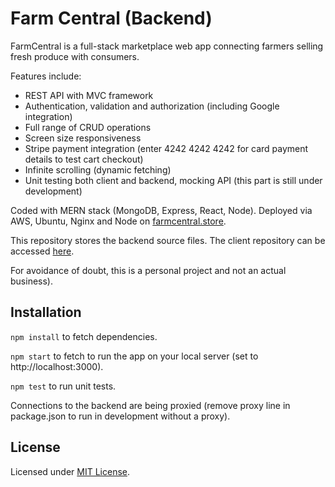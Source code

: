 # Farm Central (Backend)
<!-- ![GitHub code size in bytes](https://img.shields.io/github/languages/code-size/alexchkliar/runlink) -->
FarmCentral is a full-stack marketplace web app connecting farmers selling fresh produce with consumers.

Features include:
- REST API with MVC framework
- Authentication, validation and authorization (including Google integration)
- Full range of CRUD operations
- Screen size responsiveness
- Stripe payment integration (enter 4242 4242 4242 for card payment details to test cart checkout)
- Infinite scrolling (dynamic fetching)
- Unit testing both client and backend, mocking API (this part is still under development)

Coded with MERN stack (MongoDB, Express, React, Node). Deployed via AWS, Ubuntu, Nginx and Node on [farmcentral.store](https://farmcentral.store).

This repository stores the backend source files. The client repository can be accessed [here](https://github.com/alexchkliar/farm-central-client).

For avoidance of doubt, this is a personal project and not an actual business).

## Installation
`npm install` to fetch dependencies.

`npm start` to fetch to run the app on your local server (set to http://localhost:3000).

`npm test` to run unit tests.

Connections to the backend are being proxied (remove proxy line in package.json to run in development without a proxy).

## License
Licensed under [MIT License](LICENSE).
